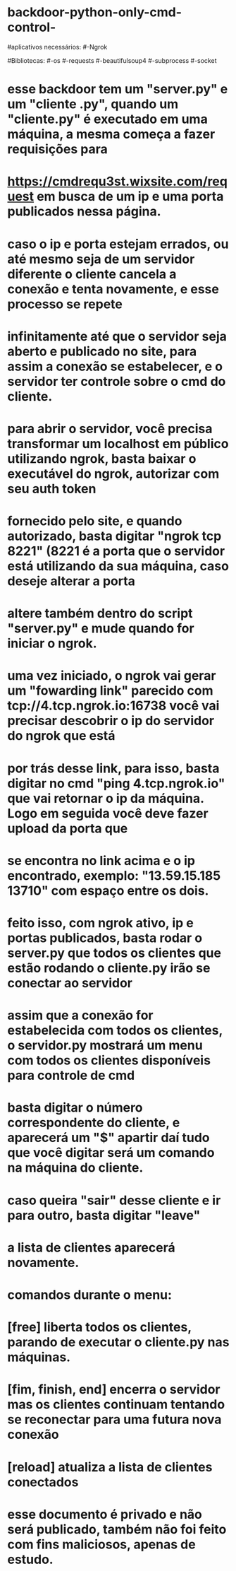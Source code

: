 # backdoor-python-only-cmd-control-


#aplicativos necessários:
#-Ngrok


#Bibliotecas:
#-os
#-requests
#-beautifulsoup4
#-subprocess
#-socket


# esse backdoor tem um "server.py" e um "cliente .py", quando um "cliente.py" é executado em uma máquina, a mesma começa a fazer requisições para
# https://cmdrequ3st.wixsite.com/request    em busca de um ip e uma porta publicados nessa página.
# caso o ip e porta estejam errados, ou até mesmo seja de um servidor diferente o cliente cancela a conexão e tenta novamente, e esse processo se repete
# infinitamente até que o servidor seja aberto e publicado no site, para assim a conexão se estabelecer, e o servidor ter controle sobre o cmd do cliente.

# para abrir o servidor, você precisa transformar um localhost em público utilizando ngrok, basta baixar o executável do ngrok, autorizar com seu auth token
# fornecido pelo site, e quando autorizado, basta digitar "ngrok tcp 8221"  (8221 é a porta que o servidor está utilizando da sua máquina, caso deseje alterar a porta
# altere também dentro do script "server.py" e mude quando for iniciar o ngrok.
# uma vez iniciado, o ngrok vai gerar um "fowarding link" parecido com tcp://4.tcp.ngrok.io:16738  você vai precisar descobrir o ip do servidor do ngrok que está
# por trás desse link, para isso, basta digitar no cmd "ping 4.tcp.ngrok.io" que vai retornar o ip da máquina. Logo em seguida você deve fazer upload da porta que
# se encontra no link acima e o ip encontrado, exemplo: "13.59.15.185 13710"  com espaço entre os dois.
# feito isso, com ngrok ativo, ip e portas publicados, basta rodar o server.py que todos os clientes que estão rodando o cliente.py irão se conectar ao servidor
# assim que a conexão for estabelecida com todos os clientes, o servidor.py mostrará um menu com todos os clientes disponíveis para controle de cmd
# basta digitar o número correspondente do cliente, e aparecerá um "$" apartir daí tudo que você digitar será um comando na máquina do cliente.
# caso queira "sair" desse cliente e ir para outro, basta digitar "leave"
# a lista de clientes aparecerá novamente.
# comandos durante o menu:
# [free] liberta todos os clientes, parando de executar o cliente.py nas máquinas.
# [fim, finish, end] encerra o servidor mas os clientes continuam tentando se reconectar para uma futura nova conexão
# [reload] atualiza a lista de clientes conectados



# esse documento é privado e não será publicado, também não foi feito com fins maliciosos, apenas de estudo.
